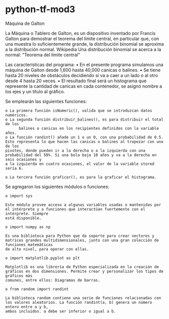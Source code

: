 # python-tf-mod3
Máquina de Galton

La Máquina o Tablero de Galton, es un dispositivo inventado por Francis Galton para demostrar el teorema del límite central, en particular que, con una muestra lo suficientemente grande, la distribución binomial se aproxima a la distribución normal. Wikipedia
Una distribución binomial se acerca a la normal: "Teorema del límite central"
 

Las características del programa:
•	En el presente programa simulamos una máquina de Galton desde 1,600 hasta 40,000 canicas o balines.
•	Se tiene hasta 20 niveles de obstáculos decidiendo si va a caer a un lado o al otro desde 4 hasta 20 veces.
•	El resultado final será un histograma que represente la cantidad de canicas en cada contenedor, se asignó nombre a los ejes y un título al gráfico. 

Se emplearán las siguientes funciones:

	o La primera función isNumeric(), valida que se introduzcan datos numéricos.
	o La segunda función distribuir_balines(), es para distribuir el total de los
    	  balines o canicas en los recipientes definidos con la variable años. 
	o La función randint() añade un 1 o un 0, con una probabilidad de 0.5. Esto representa lo que hacen las canicas o balines al tropezar con uno de los
	pivotes, donde pueden ir a la derecha o a la izquierda con una probabilidad del 50%. Si una bola baja 10 años y va a la derecha en seis ocasiones y 
	a la izquierda en cuatro ocasiones, el valor de la variable stored sería 6.
	
	o La tercera función graficar(), es para la graficar el histograma. 

Se agregaron los siguientes módulos o funciones:

	o import sys
	
	Este módulo provee acceso a algunas variables usadas o mantenidas por el intérprete y a funciones que interactúan fuertemente con el intérprete. Siempre 
	está disponible.

	o import numpy as np
	
	Es una biblioteca para Python que da soporte para crear vectores y matrices grandes multidimensionales, junto con una gran colección de funciones matemáticas 
	de alto nivel, para operar con ellas.
	
	o import matplotlib.pyplot as plt
	
	Matplotlib es una librería de Python especializada en la creación de gráficos en dos dimensiones. Permite crear y personalizar los tipos de gráficos más
	comunes, entre ellos: Diagramas de barras.
	
	o from random import randint
	
	La biblioteca random contiene una serie de funciones relacionadas con los valores aleatorios. La función randint(a, b) genera un número entero entre a y b,
	ambos incluidos. a debe ser inferior o igual a b.
